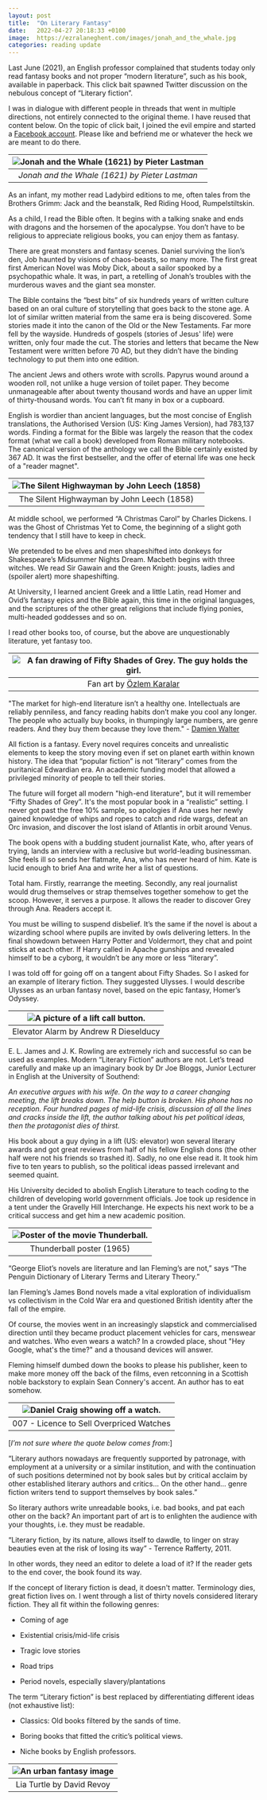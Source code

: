 ```yaml
---
layout: post
title:  "On Literary Fantasy"
date:   2022-04-27 20:18:33 +0100
image:  https://ezralaneghent.com/images/jonah_and_the_whale.jpg
categories: reading update
---
```


Last June (2021), an English professor complained that students today only read fantasy books and not proper “modern literature”, such as his book, available in paperback. This click bait spawned Twitter discussion on the nebulous concept of “Literary fiction”. 

I was in dialogue with different people in threads that went in multiple directions, not entirely connected to the original theme. I have reused that content below. On the topic of click bait, I joined the evil empire and started a [Facebook account](https://www.facebook.com/ezralaneghent). Please like and befriend me or whatever the heck we are meant to do there.

| ![Jonah and the Whale (1621) by Pieter Lastman]({{site.url}}/images/jonah_and_the_whale.jpg) | 
|:--:| 
| *Jonah and the Whale (1621) by Pieter Lastman* |

As an infant, my mother read Ladybird editions to me, often tales from the Brothers Grimm: Jack and the beanstalk, Red Riding Hood, Rumpelstiltskin.

As a child, I read the Bible often. It begins with a talking snake and ends with dragons and the horsemen of the apocalypse. You don’t have to be religious to appreciate religious books, you can enjoy them as fantasy. 

There are great monsters and fantasy scenes. Daniel surviving the lion’s den, Job haunted by visions of chaos-beasts, so many more. The first great first American Novel was Moby Dick, about a sailor spooked by a psychopathic whale. It was, in part, a retelling of Jonah’s troubles with the murderous waves and the giant sea monster.

The Bible contains the “best bits” of six hundreds years of written culture based on an oral culture of storytelling that goes back to the stone age. A lot of similar written material from the same era is being discovered. Some stories made it into the canon of the Old or the New Testaments. Far more fell by the wayside. Hundreds of gospels (stories of Jesus' life) were written, only four made the cut. The stories and letters that became the New Testament were written before 70 AD, but they didn’t have the binding technology to put them into one edition.

The ancient Jews and others wrote with scrolls. Papyrus wound around a wooden roll, not unlike a huge version of toilet paper. They become unmanageable after about twenty thousand words and have an upper limit of thirty-thousand words. You can’t fit many in box or a cupboard.

English is wordier than ancient languages, but the most concise of English translations, the Authorised Version (US: King James Version), had 783,137 words. Finding a format for the Bible was largely the reason that the codex format (what we call a book) developed from Roman military notebooks. The canonical version of the anthology we call the Bible certainly existed by 367 AD. It was the first bestseller, and the offer of eternal life was one heck of a "reader magnet".

| ![The Silent Highwayman by John Leech (1858)]({{site.url}}/images/the_silent_highwayman.jpg) | 
|:--:| 
| The Silent Highwayman by John Leech (1858) |

At middle school, we performed “A Christmas Carol” by Charles Dickens. I was the Ghost of Christmas Yet to Come, the beginning of a slight goth tendency that I still have to keep in check.

We pretended to be elves and men shapeshifted into donkeys for Shakespeare’s Midsummer Nights Dream. Macbeth begins with three witches. We read Sir Gawain and the Green Knight: jousts, ladies and (spoiler alert) more shapeshifting. 

At University, I learned ancient Greek and a little Latin, read Homer and Ovid’s fantasy epics and the Bible again, this time in the original languages, and the scriptures of the other great religions that include flying ponies, multi-headed goddesses and so on.

I read other books too, of course, but the above are unquestionably literature, yet fantasy too.

| ![A fan drawing of Fifty Shades of Grey. The guy holds the girl.]({{site.url}}/images/fan_art.jpg) | 
|:--:|
| Fan art by [Özlem Karalar](https://twitter.com/zlemkaralar1) |

"The market for high-end literature isn’t a healthy one. Intellectuals are reliably penniless, and fancy reading habits don’t make you cool any longer. The people who actually buy books, in thumpingly large numbers, are genre readers. And they buy them because they love them." - [Damien Walter](https://www.theguardian.com/books/booksblog/2015/nov/20/literature-vs-genre-is-a-battle-where-both-sides-lose)


All fiction is a fantasy. Every novel requires conceits and unrealistic elements to keep the story moving even if set on planet earth within known history. The idea that “popular fiction” is not “literary” comes from the puritanical Edwardian era. An academic funding model that allowed a privileged minority of people to tell their stories.

The future will forget all modern "high-end literature", but it will remember “Fifty Shades of Grey”. It's the most popular book in a “realistic” setting. I never got past the free 10% sample, so apologies if Ana uses her newly gained knowledge of whips and ropes to catch and ride wargs, defeat an Orc invasion, and discover the lost island of Atlantis in orbit around Venus.

The book opens with a budding student journalist Kate, who, after years of trying, lands an interview with a reclusive but world-leading businessman. She feels ill so sends her flatmate, Ana, who has never heard of him. Kate is lucid enough to brief Ana and write her a list of questions.

Total ham. Firstly, rearrange the meeting. Secondly, any real journalist would drug themselves or strap themselves together somehow to get the scoop. However, it serves a purpose. It allows the reader to discover Grey through Ana. Readers accept it.

You must be willing to suspend disbelief. It’s the same if the novel is about a wizarding school where pupils are invited by owls delivering letters. In the final showdown between Harry Potter and Voldermort, they chat and point sticks at each other. If Harry called in Apache gunships and revealed himself to be a cyborg, it wouldn’t be any more or less “literary”.

I was told off for going off on a tangent about Fifty Shades. So I asked for an example of literary fiction. They suggested Ulysses. I would describe Ulysses as an urban fantasy novel, based on the epic fantasy, Homer’s Odyssey.

| ![A picture of a lift call button.]({{site.url}}/images/the_elevator_alarm.jpg) | 
|:--:|
| Elevator Alarm by Andrew R Dieselducy |

E. L. James and J. K. Rowling are extremely rich and successful so can be used as examples. Modern “Literary Fiction” authors are not. Let’s tread carefully and make up an imaginary book by Dr Joe Bloggs, Junior Lecturer in English at the University of Southend:

*An executive argues with his wife. On the way to a career changing meeting, the lift breaks down. The help button is broken. His phone has no reception. Four hundred pages of mid-life crisis, discussion of all the lines and cracks inside the lift, the author talking about his pet political ideas, then the protagonist dies of thirst.*

His book about a guy dying in a lift (US: elevator) won several literary awards and got great reviews from half of his fellow English dons (the other half were not his friends so trashed it). Sadly, no one else read it. It took him five to ten years to publish, so the political ideas passed irrelevant and seemed quaint.

His University decided to abolish English Literature to teach coding to the children of developing world government officials. Joe took up residence in a tent under the Gravelly Hill Interchange. He expects his next work to be a critical success and get him a new academic position.

| ![Poster of the movie Thunderball.]({{site.url}}/images/thunderball-poster.jpg) | 
|:--:|
| Thunderball poster (1965) |

“George Eliot’s novels are literature and Ian Fleming’s are not,” says “The Penguin Dictionary of Literary Terms and Literary Theory.”

Ian Fleming’s James Bond novels made a vital exploration of individualism vs collectivism in the Cold War era and questioned British identity after the fall of the empire.

Of course, the movies went in an increasingly slapstick and commercialised direction until they became product placement vehicles for cars, menswear and watches. Who even wears a watch? In a crowded place, shout "Hey Google, what's the time?" and a thousand devices will answer.

Fleming himself dumbed down the books to please his publisher, keen to make more money off the back of the films, even retconning in a Scottish noble backstory to explain Sean Connery's accent. An author has to eat somehow. 

| ![Daniel Craig showing off a watch.]({{site.url}}/images/watches.jpg) | 
|:--:|
| 007 - Licence to Sell Overpriced Watches |

[*I’m not sure where the quote below comes from:*]

“Literary authors nowadays are frequently supported by patronage, with employment at a university or a similar institution, and with the continuation of such positions determined not by book sales but by critical acclaim by other established literary authors and critics… On the other hand... genre fiction writers tend to support themselves by book sales.”

So literary authors write unreadable books, i.e. bad books, and pat each other on the back? An important part of art is to enlighten the audience with your thoughts, i.e. they must be readable.

“Literary fiction, by its nature, allows itself to dawdle, to linger on stray beauties even at the risk of losing its way” - Terrence Rafferty, 2011.

In other words, they need an editor to delete a load of it? If the reader gets to the end cover, the book found its way. 

If the concept of literary fiction is dead, it doesn't matter. Terminology dies, great fiction lives on. I went through a list of thirty novels considered literary fiction. They all fit within the following genres:

* Coming of age

* Existential crisis/mid-life crisis

* Tragic love stories

* Road trips

* Period novels, especially slavery/plantations

The term “Literary fiction” is best replaced by differentiating different ideas (not exhaustive list):

* Classics: Old books filtered by the sands of time.

* Boring books that fitted the critic’s political views.

* Niche books by English professors.

| ![An urban fantasy image]({{site.url}}/images/lia_turtle.png) | 
|:--:|
| Lia Turtle by David Revoy |
